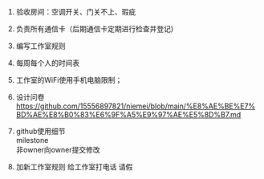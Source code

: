 1. 验收房间：空调开关、门关不上、瑕疵  

2. 负责所有通信卡（后期通信卡定期进行检查并登记)  

3. 编写工作室规则  

4. 每周每个人的时间表  

5. 工作室的WiFi使用手机电脑限制； 
  
6. 设计问卷  
   https://github.com/15556897821/niemei/blob/main/%E8%AE%BE%E7%BD%AE%E8%B0%83%E6%9F%A5%E9%97%AE%E5%8D%B7.md
8. github使用细节  
  milestone  
  非owner向owner提交修改  
8. 加新工作室规则
   给工作室打电话
   请假
